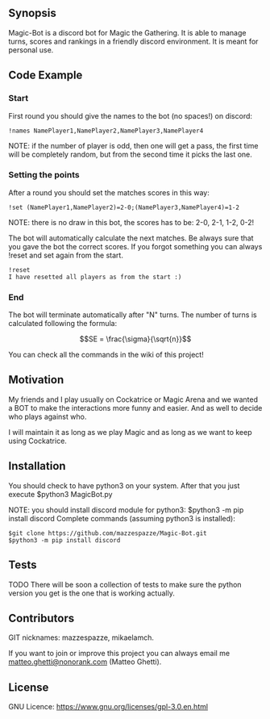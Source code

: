 ## Synopsis

Magic-Bot is a discord bot for Magic the Gathering. It is able to manage turns, scores and rankings in a friendly discord environment. It is meant for personal use.

## Code Example

### Start

First round you should give the names to the bot (no spaces!) on discord:

```
!names NamePlayer1,NamePlayer2,NamePlayer3,NamePlayer4
```

NOTE: if the number of player is odd, then one will get a pass, the first time will be completely random, but from the second time it picks the last one.

### Setting the points

After a round you should set the matches scores in this way:

```
!set (NamePlayer1,NamePlayer2)=2-0;(NamePlayer3,NamePlayer4)=1-2
```

NOTE: there is no draw in this bot, the scores has to be: 2-0, 2-1, 1-2, 0-2!

The bot will automatically calculate the next matches. Be always sure that you gave the bot the correct scores. If you forgot something you can always !reset and set again from the start.

```
!reset
I have resetted all players as from the start :)
```

### End

The bot will terminate automatically after "N" turns. The number of turns is calculated following the formula:

```math
SE = \frac{\sigma}{\sqrt{n}}
```

You can check all the commands in the wiki of this project!

## Motivation

My friends and I play usually on Cockatrice or Magic Arena and we wanted a BOT to make the interactions more funny and easier. And as well to decide who plays against who.

I will maintain it as long as we play Magic and as long as we want to keep using Cockatrice.

## Installation

You should check to have python3 on your system. After that you just execute \$python3 MagicBot.py

NOTE: you should install discord module for python3: \$python3 -m pip install discord
Complete commands (assuming python3 is installed):

```
$git clone https://github.com/mazzespazze/Magic-Bot.git
$python3 -m pip install discord
```

## Tests

TODO There will be soon a collection of tests to make sure the python version you get is the one that is working actually.

## Contributors

GIT nicknames: mazzespazze, mikaelamch.

If you want to join or improve this project you can always email me matteo.ghetti@nonorank.com (Matteo Ghetti).

## License

GNU Licence: https://www.gnu.org/licenses/gpl-3.0.en.html
